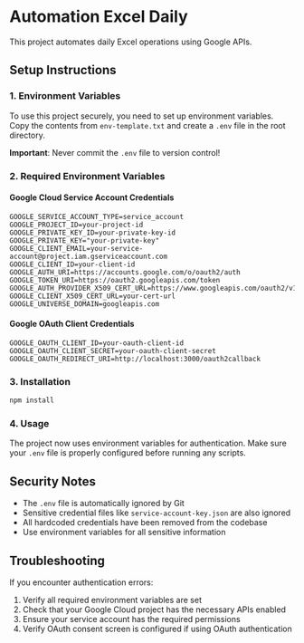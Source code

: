 # Automation Excel Daily

This project automates daily Excel operations using Google APIs.

## Setup Instructions

### 1. Environment Variables

To use this project securely, you need to set up environment variables. Copy the contents from `env-template.txt` and create a `.env` file in the root directory.

**Important**: Never commit the `.env` file to version control!

### 2. Required Environment Variables

#### Google Cloud Service Account Credentials
```
GOOGLE_SERVICE_ACCOUNT_TYPE=service_account
GOOGLE_PROJECT_ID=your-project-id
GOOGLE_PRIVATE_KEY_ID=your-private-key-id
GOOGLE_PRIVATE_KEY="your-private-key"
GOOGLE_CLIENT_EMAIL=your-service-account@project.iam.gserviceaccount.com
GOOGLE_CLIENT_ID=your-client-id
GOOGLE_AUTH_URI=https://accounts.google.com/o/oauth2/auth
GOOGLE_TOKEN_URI=https://oauth2.googleapis.com/token
GOOGLE_AUTH_PROVIDER_X509_CERT_URL=https://www.googleapis.com/oauth2/v1/certs
GOOGLE_CLIENT_X509_CERT_URL=your-cert-url
GOOGLE_UNIVERSE_DOMAIN=googleapis.com
```

#### Google OAuth Client Credentials
```
GOOGLE_OAUTH_CLIENT_ID=your-oauth-client-id
GOOGLE_OAUTH_CLIENT_SECRET=your-oauth-client-secret
GOOGLE_OAUTH_REDIRECT_URI=http://localhost:3000/oauth2callback
```

### 3. Installation

```bash
npm install
```

### 4. Usage

The project now uses environment variables for authentication. Make sure your `.env` file is properly configured before running any scripts.

## Security Notes

- The `.env` file is automatically ignored by Git
- Sensitive credential files like `service-account-key.json` are also ignored
- All hardcoded credentials have been removed from the codebase
- Use environment variables for all sensitive information

## Troubleshooting

If you encounter authentication errors:

1. Verify all required environment variables are set
2. Check that your Google Cloud project has the necessary APIs enabled
3. Ensure your service account has the required permissions
4. Verify OAuth consent screen is configured if using OAuth authentication
